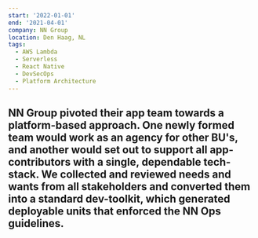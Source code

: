 ```yaml
---
start: '2022-01-01'
end: '2021-04-01'
company: NN Group
location: Den Haag, NL
tags:
  - AWS Lambda
  - Serverless
  - React Native
  - DevSecOps
  - Platform Architecture
---
```

NN Group pivoted their app team towards a platform-based approach. One newly formed team would work as an agency for other BU's, and another would set out to support all app-contributors with a single, dependable tech-stack. We collected and reviewed needs and wants from all stakeholders and converted them into a standard dev-toolkit, which generated deployable units that enforced the NN Ops guidelines.
---
